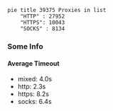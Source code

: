 
```mermaid
pie title 39375 Proxies in list
    "HTTP" : 27952
    "HTTPS": 10043
    "SOCKS" : 8134
```

### Some Info
#### Average Timeout

- mixed: 4.0s
- http: 2.3s
- https: 8.2s
- socks: 6.4s